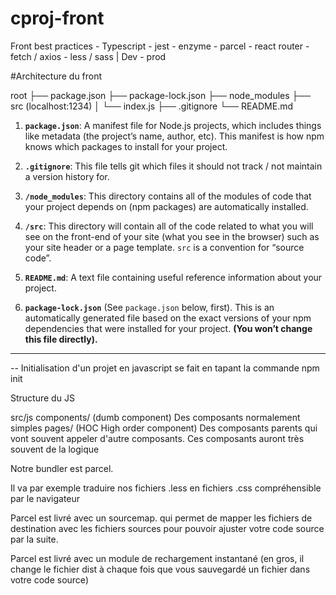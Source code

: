 # cproj-front

Front best practices - Typescript - jest - enzyme - parcel - react router - fetch / axios - less / sass | Dev - prod

#Architecture du front

root
├── package.json
├── package-lock.json
├── node_modules
├── src (localhost:1234)
│ └── index.js
├── .gitignore
└── README.md

1. **`package.json`**: A manifest file for Node.js projects, which includes things like metadata (the project’s name, author, etc). This manifest is how npm knows which packages to install for your project.

2. **`.gitignore`**: This file tells git which files it should not track / not maintain a version history for.

3. **`/node_modules`**: This directory contains all of the modules of code that your project depends on (npm packages) are automatically installed.

4. **`/src`**: This directory will contain all of the code related to what you will see on the front-end of your site (what you see in the browser) such as your site header or a page template. `src` is a convention for “source code”.

5. **`README.md`**: A text file containing useful reference information about your project.

6. **`package-lock.json`** (See `package.json` below, first). This is an automatically generated file based on the exact versions of your npm dependencies that were installed for your project. **(You won’t change this file directly).**

---

-- Initialisation d'un projet en javascript se fait en tapant la commande npm init

Structure du JS

src/js components/ (dumb component) Des composants normalement simples pages/ (HOC High order component) Des composants parents qui vont souvent appeler d'autre composants. Ces composants auront très souvent de la logique

Notre bundler est parcel.

Il va par exemple traduire nos fichiers .less en fichiers .css compréhensible par le navigateur

Parcel est livré avec un sourcemap. qui permet de mapper les fichiers de destination avec les fichiers sources pour pouvoir ajuster votre code source par la suite.

Parcel est livré avec un module de rechargement instantané (en gros, il change le fichier dist à chaque fois que vous sauvegardé un fichier dans votre code source)
